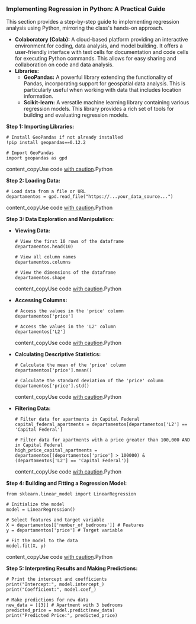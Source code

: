 ### Implementing Regression in Python: A Practical Guide

This section provides a step-by-step guide to implementing regression analysis using Python, mirroring the class's hands-on approach.

- **Colaboratory (Colab):** A cloud-based platform providing an interactive environment for coding, data analysis, and model building. It offers a user-friendly interface with text cells for documentation and code cells for executing Python commands. This allows for easy sharing and collaboration on code and data analysis.
- **Libraries:**
  - **GeoPandas:** A powerful library extending the functionality of Pandas, incorporating support for geospatial data analysis. This is particularly useful when working with data that includes location information.
  - **Scikit-learn:** A versatile machine learning library containing various regression models. This library provides a rich set of tools for building and evaluating regression models.

**Step 1: Importing Libraries:**

```
# Install GeoPandas if not already installed
!pip install geopandas==0.12.2

# Import GeoPandas
import geopandas as gpd
```

content_copyUse code [with caution](https://support.google.com/legal/answer/13505487).Python

**Step 2: Loading Data:**

```
# Load data from a file or URL
departamentos = gpd.read_file("https://...your_data_source...")
```

content_copyUse code [with caution](https://support.google.com/legal/answer/13505487).Python

**Step 3: Data Exploration and Manipulation:**

- **Viewing Data:**

  ```
  # View the first 10 rows of the dataframe
  departamentos.head(10)
  
  # View all column names
  departamentos.columns 
  
  # View the dimensions of the dataframe
  departamentos.shape
  ```

  content_copyUse code [with caution](https://support.google.com/legal/answer/13505487).Python

- **Accessing Columns:**

  ```
  # Access the values in the 'price' column
  departamentos['price'] 
  
  # Access the values in the 'L2' column
  departamentos['L2']
  ```

  content_copyUse code [with caution](https://support.google.com/legal/answer/13505487).Python

- **Calculating Descriptive Statistics:**

  ```
  # Calculate the mean of the 'price' column
  departamentos['price'].mean()
  
  # Calculate the standard deviation of the 'price' column
  departamentos['price'].std()
  ```

  content_copyUse code [with caution](https://support.google.com/legal/answer/13505487).Python

- **Filtering Data:**

  ```
  # Filter data for apartments in Capital Federal
  capital_federal_apartments = departamentos[departamentos['L2'] == 'Capital Federal']
  
  # Filter data for apartments with a price greater than 100,000 AND in Capital Federal
  high_price_capital_apartments = departamentos[(departamentos['price'] > 100000) & (departamentos['L2'] == 'Capital Federal')]
  ```

  content_copyUse code [with caution](https://support.google.com/legal/answer/13505487).Python

**Step 4: Building and Fitting a Regression Model:**

```
from sklearn.linear_model import LinearRegression

# Initialize the model
model = LinearRegression()

# Select features and target variable
X = departamentos[['number_of_bedrooms']] # Features
y = departamentos['price'] # Target variable

# Fit the model to the data
model.fit(X, y)
```

content_copyUse code [with caution](https://support.google.com/legal/answer/13505487).Python

**Step 5: Interpreting Results and Making Predictions:**

```
# Print the intercept and coefficients
print("Intercept:", model.intercept_)
print("Coefficient:", model.coef_)

# Make predictions for new data
new_data = [[3]] # Apartment with 3 bedrooms
predicted_price = model.predict(new_data)
print("Predicted Price:", predicted_price)
```